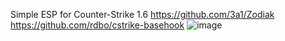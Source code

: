 Simple ESP for Counter-Strike 1.6
https://github.com/3a1/Zodiak
https://github.com/rdbo/cstrike-basehook
![image](https://github.com/user-attachments/assets/366fe5c0-d56e-4252-bc68-8e10471394a0)
